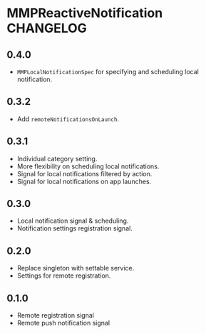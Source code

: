 # MMPReactiveNotification CHANGELOG

## 0.4.0

* `MMPLocalNotificationSpec` for specifying and scheduling local notification.

## 0.3.2

* Add `remoteNotificationsOnLaunch`.

## 0.3.1

* Individual category setting.
* More flexibility on scheduling local notifications.
* Signal for local notifications filtered by action.
* Signal for local notifications on app launches.

## 0.3.0

* Local notification signal & scheduling.
* Notification settings registration signal.

## 0.2.0

* Replace singleton with settable service.
* Settings for remote registration.

## 0.1.0

* Remote registration signal
* Remote push notification signal
